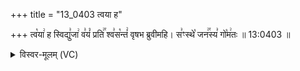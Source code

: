 +++
title = "13_0403 त्वया ह"

+++
त्व꣡या꣢ ह स्विद्यु꣣जा꣢ व꣣यं꣡ प्रति꣢꣯ श्व꣣स꣡न्तं꣢ वृषभ ब्रुवीमहि। स꣣ꣳस्थे꣡ जन꣢꣯स्य꣣ गो꣡म꣢तः ॥ 13:0403 ॥

<details><summary>विस्वर-मूलम् (VC)</summary>

त्वया ह स्विद्युजा वयं प्रति श्वसन्तं वृषभ ब्रुवीमहि । सꣳस्थे जनस्य गोमतः ॥४०३॥
</details>